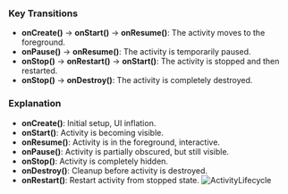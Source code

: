 ### Key Transitions

- **onCreate()** -> **onStart()** -> **onResume()**: The activity moves to the foreground.
- **onPause()** -> **onResume()**: The activity is temporarily paused.
- **onStop()** -> **onRestart()** -> **onStart()**: The activity is stopped and then restarted.
- **onStop()** -> **onDestroy()**: The activity is completely destroyed.

### Explanation

- **onCreate()**: Initial setup, UI inflation.
- **onStart()**: Activity is becoming visible.
- **onResume()**: Activity is in the foreground, interactive.
- **onPause()**: Activity is partially obscured, but still visible.
- **onStop()**: Activity is completely hidden.
- **onDestroy()**: Cleanup before activity is destroyed.
- **onRestart()**: Restart activity from stopped state.
![ActivityLifecycle](https://media.geeksforgeeks.org/wp-content/uploads/20210303165235/ActivityLifecycleinAndroid-601x660.jpg)